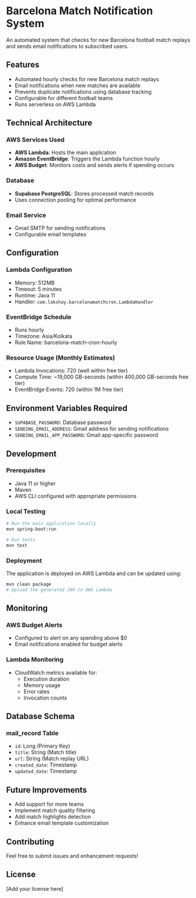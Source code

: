 # Barcelona Match Notification System

An automated system that checks for new Barcelona football match replays and sends email notifications to subscribed
users.

## Features

- Automated hourly checks for new Barcelona match replays
- Email notifications when new matches are available
- Prevents duplicate notifications using database tracking
- Configurable for different football teams
- Runs serverless on AWS Lambda

## Technical Architecture

### AWS Services Used

- **AWS Lambda**: Hosts the main application
- **Amazon EventBridge**: Triggers the Lambda function hourly
- **AWS Budget**: Monitors costs and sends alerts if spending occurs

### Database

- **Supabase PostgreSQL**: Stores processed match records
- Uses connection pooling for optimal performance

### Email Service

- Gmail SMTP for sending notifications
- Configurable email templates

## Configuration

### Lambda Configuration

- Memory: 512MB
- Timeout: 5 minutes
- Runtime: Java 11
- Handler: `com.lakshay.barcelonamatchcron.LambdaHandler`

### EventBridge Schedule

- Runs hourly
- Timezone: Asia/Kolkata
- Rule Name: barcelona-match-cron-hourly

### Resource Usage (Monthly Estimates)

- Lambda Invocations: 720 (well within free tier)
- Compute Time: ~19,000 GB-seconds (within 400,000 GB-seconds free tier)
- EventBridge Events: 720 (within 1M free tier)

## Environment Variables Required

- `SUPABASE_PASSWORD`: Database password
- `SENDING_EMAIL_ADDRESS`: Gmail address for sending notifications
- `SENDING_EMAIL_APP_PASSWORD`: Gmail app-specific password

## Development

### Prerequisites

- Java 11 or higher
- Maven
- AWS CLI configured with appropriate permissions

### Local Testing

```bash
# Run the main application locally
mvn spring-boot:run

# Run tests
mvn test
```

### Deployment

The application is deployed on AWS Lambda and can be updated using:

```bash
mvn clean package
# Upload the generated JAR to AWS Lambda
```

## Monitoring

### AWS Budget Alerts

- Configured to alert on any spending above $0
- Email notifications enabled for budget alerts

### Lambda Monitoring

- CloudWatch metrics available for:
    - Execution duration
    - Memory usage
    - Error rates
    - Invocation counts

## Database Schema

### mail_record Table

- `id`: Long (Primary Key)
- `title`: String (Match title)
- `url`: String (Match replay URL)
- `created_date`: Timestamp
- `updated_date`: Timestamp

## Future Improvements

- Add support for more teams
- Implement match quality filtering
- Add match highlights detection
- Enhance email template customization

## Contributing

Feel free to submit issues and enhancement requests!

## License

[Add your license here]